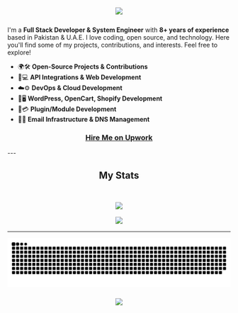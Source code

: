 <h1 align="center">
<img src="https://readme-typing-svg.herokuapp.com?font=Montserrat&weight=700&size=22&duration=3000&pause=1000&color=FED257&center=true&vCenter=true&width=435&lines=Hi,+I'm+Mohsin!;Welcome+to+My+WebSmith+Lore!"/>
</h1>

I'm a **Full Stack Developer & System Engineer** with **8+ years of experience** based in Pakistan & U.A.E. I love coding, open source, and technology. Here you'll find some of my projects, contributions, and interests. Feel free to explore!

- 🌍🛠️ **Open-Source Projects & Contributions**
- 🔗💻 **API Integrations & Web Development**
- ☁️⚙️ **DevOps & Cloud Development**
- 🛒🖥️ **WordPress, OpenCart, Shopify Development**
- 🧩💳 **Plugin/Module Development**
- 📧🌐 **Email Infrastructure & DNS Management**
<h3 align="center">
<a href="https://www.upwork.com/freelancers/mohsinamerriaz">Hire Me on Upwork</a>
</h3>
---

<h2 align="center">My Stats</h2>
<br>
<p align="center"><img src="https://komarev.com/ghpvc/?username=mohsinamerriaz&color=FED257&style=flat-square&label=Profile+Views&abbreviated=true"/></p>
<div align="center">
  <img width="390" src="https://github-readme-stats-salesp07.vercel.app/api?username=mohsinamerriaz&count_private=true&show_icons=true&theme=react&rank_icon=github&border_radius=10"/>
  <br/>
</div>

---

![snake gif](https://raw.githubusercontent.com/Platane/snk/output/github-contribution-grid-snake.svg)

<h3 align="center">
<img src="https://readme-typing-svg.herokuapp.com?font=Montserrat&weight=700&size=22&duration=3000&pause=1000&color=FED257&center=true&vCenter=true&width=435&lines=%F0%9F%9A%80+Always+learning+%26+building!;Get+in+Touch+with+me+on+LinkedIn!"/>
</h3>